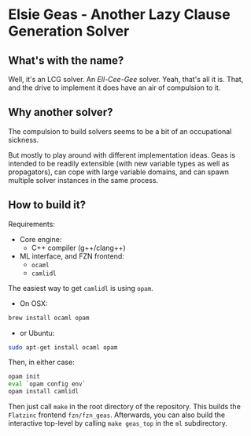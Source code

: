 Elsie Geas - Another Lazy Clause Generation Solver
==================================================

What's with the name?
---------------------
Well, it's an LCG solver. An *Ell-Cee-Gee* solver. Yeah, that's all it is.
That, and the drive to implement it does have an air of compulsion to it.

Why another solver?
-------------------
The compulsion to build solvers seems to be a bit of an occupational sickness.

But mostly to play around with different implementation ideas. Geas is
intended to be readily extensible (with new variable types as well as
propagators), can cope with large variable domains, and can spawn
multiple solver instances in the same process.

How to build it?
----------------
Requirements:
  * Core engine:
    - C++ compiler (g++/clang++)
  * ML interface, and FZN frontend:
    - `ocaml`
    - `camlidl`

The easiest way to get `camlidl` is using `opam`.

* On OSX:
```sh
brew install ocaml opam
```
* or Ubuntu:
```sh
sudo apt-get install ocaml opam
```
Then, in either case:
```sh
opam init
eval `opam config env`
opam install camlidl
```
Then just call `make` in the root directory of the repository.
This builds the `Flatzinc` frontend `fzn/fzn_geas`.
Afterwards, you can also build the interactive top-level by calling
`make geas_top` in the `ml` subdirectory.
